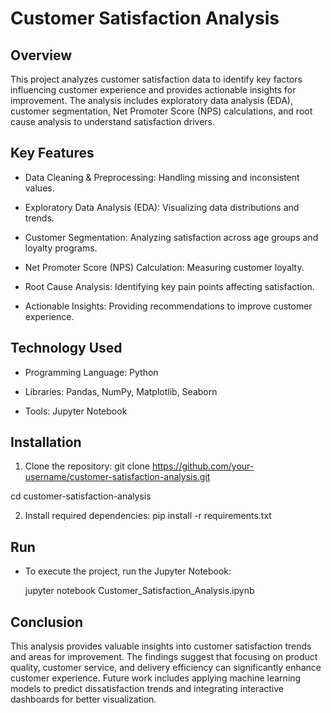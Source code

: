
# Customer Satisfaction Analysis
## Overview

This project analyzes customer satisfaction data to identify key factors influencing customer experience and provides actionable insights for improvement. The analysis includes exploratory data analysis (EDA), customer segmentation, Net Promoter Score (NPS) calculations, and root cause analysis to understand satisfaction drivers.


## Key Features

* Data Cleaning & Preprocessing: Handling missing and inconsistent values.

* Exploratory Data Analysis (EDA): Visualizing data distributions and trends.

* Customer Segmentation: Analyzing satisfaction across age groups and loyalty programs.

* Net Promoter Score (NPS) Calculation: Measuring customer loyalty.

* Root Cause Analysis: Identifying key pain points affecting satisfaction.

* Actionable Insights: Providing recommendations to improve customer experience.
## Technology Used

* Programming Language: Python

* Libraries: Pandas, NumPy, Matplotlib, Seaborn

* Tools: Jupyter Notebook


## Installation

1. Clone the repository:
git clone https://github.com/your-username/customer-satisfaction-analysis.git

cd customer-satisfaction-analysis

2. Install required dependencies:
pip install -r requirements.txt
## Run

* To execute the project, run the Jupyter Notebook:
   
   jupyter notebook Customer_Satisfaction_Analysis.ipynb
## Conclusion

This analysis provides valuable insights into customer satisfaction trends and areas for improvement. The findings suggest that focusing on product quality, customer service, and delivery efficiency can significantly enhance customer experience. Future work includes applying machine learning models to predict dissatisfaction trends and integrating interactive dashboards for better visualization.
